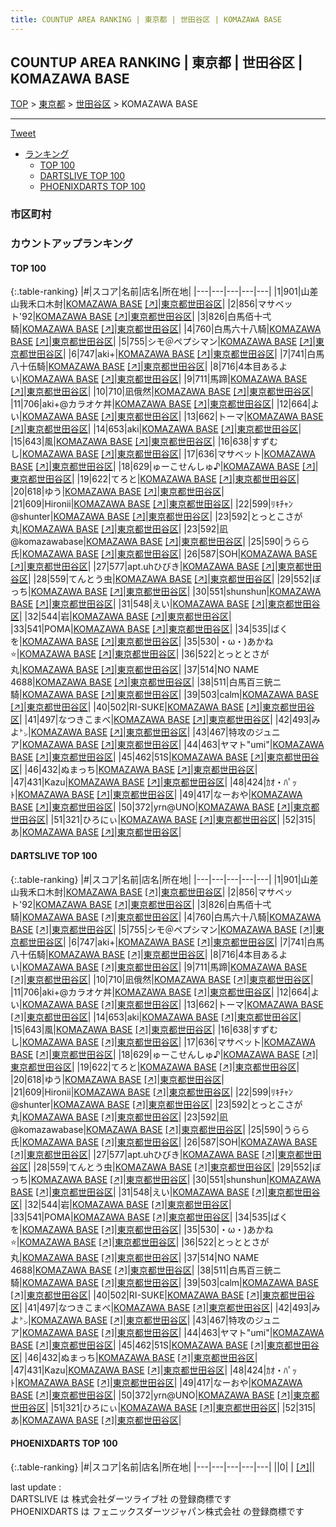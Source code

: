 ```yaml
---
title: COUNTUP AREA RANKING | 東京都 | 世田谷区 | KOMAZAWA BASE
---
```

## COUNTUP AREA RANKING | 東京都 | 世田谷区 | KOMAZAWA BASE

[TOP](/darts/rank/) > [東京都](/darts/rank/東京都/) > [世田谷区](/darts/rank/東京都/世田谷区/) > KOMAZAWA BASE

___

<a href="https://twitter.com/share?ref_src=twsrc%5Etfw" data-text="COUNTUP AREA RANKING | 東京都世田谷区KOMAZAWA BASE" class="twitter-share-button" data-hashtags="DARTSLIVE,PHOENIXDARTS,darts,ダーツ" data-show-count="false">Tweet</a>

* [ランキング](#カウントアップランキング)
    * [TOP 100](#top-100)
    * [DARTSLIVE TOP 100](#dartslive-top-100)
    * [PHOENIXDARTS TOP 100](#phoenixdarts-top-100)

### 市区町村

<ul>

</ul>

### カウントアップランキング

#### TOP 100



{:.table-ranking}
|#|スコア|名前|店名|所在地|
|---|---|---|---|---|
|1|901|<span class="rank-name-dl">山差山我禾口木尌</span>|<a href="/darts/rank/shops/1c88fbb4d8ff8e0a28032249b44395af.html">KOMAZAWA BASE</a> <a href="https://search.dartslive.com/jp/shop/1c88fbb4d8ff8e0a28032249b44395af">[↗]</a>|<a href="/darts/rank/東京都/世田谷区">東京都世田谷区</a>|
|2|856|<span class="rank-name-dl">マサベット&#x27;92</span>|<a href="/darts/rank/shops/1c88fbb4d8ff8e0a28032249b44395af.html">KOMAZAWA BASE</a> <a href="https://search.dartslive.com/jp/shop/1c88fbb4d8ff8e0a28032249b44395af">[↗]</a>|<a href="/darts/rank/東京都/世田谷区">東京都世田谷区</a>|
|3|826|<span class="rank-name-dl">白馬佰十弌騎</span>|<a href="/darts/rank/shops/1c88fbb4d8ff8e0a28032249b44395af.html">KOMAZAWA BASE</a> <a href="https://search.dartslive.com/jp/shop/1c88fbb4d8ff8e0a28032249b44395af">[↗]</a>|<a href="/darts/rank/東京都/世田谷区">東京都世田谷区</a>|
|4|760|<span class="rank-name-dl">白馬六十八騎</span>|<a href="/darts/rank/shops/1c88fbb4d8ff8e0a28032249b44395af.html">KOMAZAWA BASE</a> <a href="https://search.dartslive.com/jp/shop/1c88fbb4d8ff8e0a28032249b44395af">[↗]</a>|<a href="/darts/rank/東京都/世田谷区">東京都世田谷区</a>|
|5|755|<span class="rank-name-dl">シモ＠ペプシマン</span>|<a href="/darts/rank/shops/1c88fbb4d8ff8e0a28032249b44395af.html">KOMAZAWA BASE</a> <a href="https://search.dartslive.com/jp/shop/1c88fbb4d8ff8e0a28032249b44395af">[↗]</a>|<a href="/darts/rank/東京都/世田谷区">東京都世田谷区</a>|
|6|747|<span class="rank-name-dl">aki+</span>|<a href="/darts/rank/shops/1c88fbb4d8ff8e0a28032249b44395af.html">KOMAZAWA BASE</a> <a href="https://search.dartslive.com/jp/shop/1c88fbb4d8ff8e0a28032249b44395af">[↗]</a>|<a href="/darts/rank/東京都/世田谷区">東京都世田谷区</a>|
|7|741|<span class="rank-name-dl">白馬八十伍騎</span>|<a href="/darts/rank/shops/1c88fbb4d8ff8e0a28032249b44395af.html">KOMAZAWA BASE</a> <a href="https://search.dartslive.com/jp/shop/1c88fbb4d8ff8e0a28032249b44395af">[↗]</a>|<a href="/darts/rank/東京都/世田谷区">東京都世田谷区</a>|
|8|716|<span class="rank-name-dl">4本目あるよい</span>|<a href="/darts/rank/shops/1c88fbb4d8ff8e0a28032249b44395af.html">KOMAZAWA BASE</a> <a href="https://search.dartslive.com/jp/shop/1c88fbb4d8ff8e0a28032249b44395af">[↗]</a>|<a href="/darts/rank/東京都/世田谷区">東京都世田谷区</a>|
|9|711|<span class="rank-name-dl">馬蹄</span>|<a href="/darts/rank/shops/1c88fbb4d8ff8e0a28032249b44395af.html">KOMAZAWA BASE</a> <a href="https://search.dartslive.com/jp/shop/1c88fbb4d8ff8e0a28032249b44395af">[↗]</a>|<a href="/darts/rank/東京都/世田谷区">東京都世田谷区</a>|
|10|710|<span class="rank-name-dl">凪俄然</span>|<a href="/darts/rank/shops/1c88fbb4d8ff8e0a28032249b44395af.html">KOMAZAWA BASE</a> <a href="https://search.dartslive.com/jp/shop/1c88fbb4d8ff8e0a28032249b44395af">[↗]</a>|<a href="/darts/rank/東京都/世田谷区">東京都世田谷区</a>|
|11|706|<span class="rank-name-dl">aki+@カラオケ丼</span>|<a href="/darts/rank/shops/1c88fbb4d8ff8e0a28032249b44395af.html">KOMAZAWA BASE</a> <a href="https://search.dartslive.com/jp/shop/1c88fbb4d8ff8e0a28032249b44395af">[↗]</a>|<a href="/darts/rank/東京都/世田谷区">東京都世田谷区</a>|
|12|664|<span class="rank-name-dl">よい</span>|<a href="/darts/rank/shops/1c88fbb4d8ff8e0a28032249b44395af.html">KOMAZAWA BASE</a> <a href="https://search.dartslive.com/jp/shop/1c88fbb4d8ff8e0a28032249b44395af">[↗]</a>|<a href="/darts/rank/東京都/世田谷区">東京都世田谷区</a>|
|13|662|<span class="rank-name-dl">トーマ</span>|<a href="/darts/rank/shops/1c88fbb4d8ff8e0a28032249b44395af.html">KOMAZAWA BASE</a> <a href="https://search.dartslive.com/jp/shop/1c88fbb4d8ff8e0a28032249b44395af">[↗]</a>|<a href="/darts/rank/東京都/世田谷区">東京都世田谷区</a>|
|14|653|<span class="rank-name-dl">aki</span>|<a href="/darts/rank/shops/1c88fbb4d8ff8e0a28032249b44395af.html">KOMAZAWA BASE</a> <a href="https://search.dartslive.com/jp/shop/1c88fbb4d8ff8e0a28032249b44395af">[↗]</a>|<a href="/darts/rank/東京都/世田谷区">東京都世田谷区</a>|
|15|643|<span class="rank-name-dl">風</span>|<a href="/darts/rank/shops/1c88fbb4d8ff8e0a28032249b44395af.html">KOMAZAWA BASE</a> <a href="https://search.dartslive.com/jp/shop/1c88fbb4d8ff8e0a28032249b44395af">[↗]</a>|<a href="/darts/rank/東京都/世田谷区">東京都世田谷区</a>|
|16|638|<span class="rank-name-dl">すずむし</span>|<a href="/darts/rank/shops/1c88fbb4d8ff8e0a28032249b44395af.html">KOMAZAWA BASE</a> <a href="https://search.dartslive.com/jp/shop/1c88fbb4d8ff8e0a28032249b44395af">[↗]</a>|<a href="/darts/rank/東京都/世田谷区">東京都世田谷区</a>|
|17|636|<span class="rank-name-dl">マサベット</span>|<a href="/darts/rank/shops/1c88fbb4d8ff8e0a28032249b44395af.html">KOMAZAWA BASE</a> <a href="https://search.dartslive.com/jp/shop/1c88fbb4d8ff8e0a28032249b44395af">[↗]</a>|<a href="/darts/rank/東京都/世田谷区">東京都世田谷区</a>|
|18|629|<span class="rank-name-dl">ゅーこせんしゅ♪</span>|<a href="/darts/rank/shops/1c88fbb4d8ff8e0a28032249b44395af.html">KOMAZAWA BASE</a> <a href="https://search.dartslive.com/jp/shop/1c88fbb4d8ff8e0a28032249b44395af">[↗]</a>|<a href="/darts/rank/東京都/世田谷区">東京都世田谷区</a>|
|19|622|<span class="rank-name-dl">てろと</span>|<a href="/darts/rank/shops/1c88fbb4d8ff8e0a28032249b44395af.html">KOMAZAWA BASE</a> <a href="https://search.dartslive.com/jp/shop/1c88fbb4d8ff8e0a28032249b44395af">[↗]</a>|<a href="/darts/rank/東京都/世田谷区">東京都世田谷区</a>|
|20|618|<span class="rank-name-dl">ゆう</span>|<a href="/darts/rank/shops/1c88fbb4d8ff8e0a28032249b44395af.html">KOMAZAWA BASE</a> <a href="https://search.dartslive.com/jp/shop/1c88fbb4d8ff8e0a28032249b44395af">[↗]</a>|<a href="/darts/rank/東京都/世田谷区">東京都世田谷区</a>|
|21|609|<span class="rank-name-dl">Hironii</span>|<a href="/darts/rank/shops/1c88fbb4d8ff8e0a28032249b44395af.html">KOMAZAWA BASE</a> <a href="https://search.dartslive.com/jp/shop/1c88fbb4d8ff8e0a28032249b44395af">[↗]</a>|<a href="/darts/rank/東京都/世田谷区">東京都世田谷区</a>|
|22|599|<span class="rank-name-dl">ﾘｷﾁｬﾝ@shunter</span>|<a href="/darts/rank/shops/1c88fbb4d8ff8e0a28032249b44395af.html">KOMAZAWA BASE</a> <a href="https://search.dartslive.com/jp/shop/1c88fbb4d8ff8e0a28032249b44395af">[↗]</a>|<a href="/darts/rank/東京都/世田谷区">東京都世田谷区</a>|
|23|592|<span class="rank-name-dl">とっとこさが丸</span>|<a href="/darts/rank/shops/1c88fbb4d8ff8e0a28032249b44395af.html">KOMAZAWA BASE</a> <a href="https://search.dartslive.com/jp/shop/1c88fbb4d8ff8e0a28032249b44395af">[↗]</a>|<a href="/darts/rank/東京都/世田谷区">東京都世田谷区</a>|
|23|592|<span class="rank-name-dl">凪@komazawabase</span>|<a href="/darts/rank/shops/1c88fbb4d8ff8e0a28032249b44395af.html">KOMAZAWA BASE</a> <a href="https://search.dartslive.com/jp/shop/1c88fbb4d8ff8e0a28032249b44395af">[↗]</a>|<a href="/darts/rank/東京都/世田谷区">東京都世田谷区</a>|
|25|590|<span class="rank-name-dl">うらら氏</span>|<a href="/darts/rank/shops/1c88fbb4d8ff8e0a28032249b44395af.html">KOMAZAWA BASE</a> <a href="https://search.dartslive.com/jp/shop/1c88fbb4d8ff8e0a28032249b44395af">[↗]</a>|<a href="/darts/rank/東京都/世田谷区">東京都世田谷区</a>|
|26|587|<span class="rank-name-dl">SOH</span>|<a href="/darts/rank/shops/1c88fbb4d8ff8e0a28032249b44395af.html">KOMAZAWA BASE</a> <a href="https://search.dartslive.com/jp/shop/1c88fbb4d8ff8e0a28032249b44395af">[↗]</a>|<a href="/darts/rank/東京都/世田谷区">東京都世田谷区</a>|
|27|577|<span class="rank-name-dl">apt.uhひびき</span>|<a href="/darts/rank/shops/1c88fbb4d8ff8e0a28032249b44395af.html">KOMAZAWA BASE</a> <a href="https://search.dartslive.com/jp/shop/1c88fbb4d8ff8e0a28032249b44395af">[↗]</a>|<a href="/darts/rank/東京都/世田谷区">東京都世田谷区</a>|
|28|559|<span class="rank-name-dl">てんとう虫</span>|<a href="/darts/rank/shops/1c88fbb4d8ff8e0a28032249b44395af.html">KOMAZAWA BASE</a> <a href="https://search.dartslive.com/jp/shop/1c88fbb4d8ff8e0a28032249b44395af">[↗]</a>|<a href="/darts/rank/東京都/世田谷区">東京都世田谷区</a>|
|29|552|<span class="rank-name-dl">ぼっち</span>|<a href="/darts/rank/shops/1c88fbb4d8ff8e0a28032249b44395af.html">KOMAZAWA BASE</a> <a href="https://search.dartslive.com/jp/shop/1c88fbb4d8ff8e0a28032249b44395af">[↗]</a>|<a href="/darts/rank/東京都/世田谷区">東京都世田谷区</a>|
|30|551|<span class="rank-name-dl">shunshun</span>|<a href="/darts/rank/shops/1c88fbb4d8ff8e0a28032249b44395af.html">KOMAZAWA BASE</a> <a href="https://search.dartslive.com/jp/shop/1c88fbb4d8ff8e0a28032249b44395af">[↗]</a>|<a href="/darts/rank/東京都/世田谷区">東京都世田谷区</a>|
|31|548|<span class="rank-name-dl">えい</span>|<a href="/darts/rank/shops/1c88fbb4d8ff8e0a28032249b44395af.html">KOMAZAWA BASE</a> <a href="https://search.dartslive.com/jp/shop/1c88fbb4d8ff8e0a28032249b44395af">[↗]</a>|<a href="/darts/rank/東京都/世田谷区">東京都世田谷区</a>|
|32|544|<span class="rank-name-dl">岩</span>|<a href="/darts/rank/shops/1c88fbb4d8ff8e0a28032249b44395af.html">KOMAZAWA BASE</a> <a href="https://search.dartslive.com/jp/shop/1c88fbb4d8ff8e0a28032249b44395af">[↗]</a>|<a href="/darts/rank/東京都/世田谷区">東京都世田谷区</a>|
|33|541|<span class="rank-name-dl">POMA</span>|<a href="/darts/rank/shops/1c88fbb4d8ff8e0a28032249b44395af.html">KOMAZAWA BASE</a> <a href="https://search.dartslive.com/jp/shop/1c88fbb4d8ff8e0a28032249b44395af">[↗]</a>|<a href="/darts/rank/東京都/世田谷区">東京都世田谷区</a>|
|34|535|<span class="rank-name-dl">ばくを</span>|<a href="/darts/rank/shops/1c88fbb4d8ff8e0a28032249b44395af.html">KOMAZAWA BASE</a> <a href="https://search.dartslive.com/jp/shop/1c88fbb4d8ff8e0a28032249b44395af">[↗]</a>|<a href="/darts/rank/東京都/世田谷区">東京都世田谷区</a>|
|35|530|<span class="rank-name-dl">・ω・)あかね⭐</span>|<a href="/darts/rank/shops/1c88fbb4d8ff8e0a28032249b44395af.html">KOMAZAWA BASE</a> <a href="https://search.dartslive.com/jp/shop/1c88fbb4d8ff8e0a28032249b44395af">[↗]</a>|<a href="/darts/rank/東京都/世田谷区">東京都世田谷区</a>|
|36|522|<span class="rank-name-dl">とっととさが丸</span>|<a href="/darts/rank/shops/1c88fbb4d8ff8e0a28032249b44395af.html">KOMAZAWA BASE</a> <a href="https://search.dartslive.com/jp/shop/1c88fbb4d8ff8e0a28032249b44395af">[↗]</a>|<a href="/darts/rank/東京都/世田谷区">東京都世田谷区</a>|
|37|514|<span class="rank-name-dl">NO NAME 4688</span>|<a href="/darts/rank/shops/1c88fbb4d8ff8e0a28032249b44395af.html">KOMAZAWA BASE</a> <a href="https://search.dartslive.com/jp/shop/1c88fbb4d8ff8e0a28032249b44395af">[↗]</a>|<a href="/darts/rank/東京都/世田谷区">東京都世田谷区</a>|
|38|511|<span class="rank-name-dl">白馬百三銃ニ騎</span>|<a href="/darts/rank/shops/1c88fbb4d8ff8e0a28032249b44395af.html">KOMAZAWA BASE</a> <a href="https://search.dartslive.com/jp/shop/1c88fbb4d8ff8e0a28032249b44395af">[↗]</a>|<a href="/darts/rank/東京都/世田谷区">東京都世田谷区</a>|
|39|503|<span class="rank-name-dl">calm</span>|<a href="/darts/rank/shops/1c88fbb4d8ff8e0a28032249b44395af.html">KOMAZAWA BASE</a> <a href="https://search.dartslive.com/jp/shop/1c88fbb4d8ff8e0a28032249b44395af">[↗]</a>|<a href="/darts/rank/東京都/世田谷区">東京都世田谷区</a>|
|40|502|<span class="rank-name-dl">RI-SUKE</span>|<a href="/darts/rank/shops/1c88fbb4d8ff8e0a28032249b44395af.html">KOMAZAWA BASE</a> <a href="https://search.dartslive.com/jp/shop/1c88fbb4d8ff8e0a28032249b44395af">[↗]</a>|<a href="/darts/rank/東京都/世田谷区">東京都世田谷区</a>|
|41|497|<span class="rank-name-dl">なつきこまべ</span>|<a href="/darts/rank/shops/1c88fbb4d8ff8e0a28032249b44395af.html">KOMAZAWA BASE</a> <a href="https://search.dartslive.com/jp/shop/1c88fbb4d8ff8e0a28032249b44395af">[↗]</a>|<a href="/darts/rank/東京都/世田谷区">東京都世田谷区</a>|
|42|493|<span class="rank-name-dl">みよ㌧</span>|<a href="/darts/rank/shops/1c88fbb4d8ff8e0a28032249b44395af.html">KOMAZAWA BASE</a> <a href="https://search.dartslive.com/jp/shop/1c88fbb4d8ff8e0a28032249b44395af">[↗]</a>|<a href="/darts/rank/東京都/世田谷区">東京都世田谷区</a>|
|43|467|<span class="rank-name-dl">特攻のジュニア</span>|<a href="/darts/rank/shops/1c88fbb4d8ff8e0a28032249b44395af.html">KOMAZAWA BASE</a> <a href="https://search.dartslive.com/jp/shop/1c88fbb4d8ff8e0a28032249b44395af">[↗]</a>|<a href="/darts/rank/東京都/世田谷区">東京都世田谷区</a>|
|44|463|<span class="rank-name-dl">ヤマト&quot;umi&quot;</span>|<a href="/darts/rank/shops/1c88fbb4d8ff8e0a28032249b44395af.html">KOMAZAWA BASE</a> <a href="https://search.dartslive.com/jp/shop/1c88fbb4d8ff8e0a28032249b44395af">[↗]</a>|<a href="/darts/rank/東京都/世田谷区">東京都世田谷区</a>|
|45|462|<span class="rank-name-dl">51S</span>|<a href="/darts/rank/shops/1c88fbb4d8ff8e0a28032249b44395af.html">KOMAZAWA BASE</a> <a href="https://search.dartslive.com/jp/shop/1c88fbb4d8ff8e0a28032249b44395af">[↗]</a>|<a href="/darts/rank/東京都/世田谷区">東京都世田谷区</a>|
|46|432|<span class="rank-name-dl">ぬまっち</span>|<a href="/darts/rank/shops/1c88fbb4d8ff8e0a28032249b44395af.html">KOMAZAWA BASE</a> <a href="https://search.dartslive.com/jp/shop/1c88fbb4d8ff8e0a28032249b44395af">[↗]</a>|<a href="/darts/rank/東京都/世田谷区">東京都世田谷区</a>|
|47|431|<span class="rank-name-dl">Kazu</span>|<a href="/darts/rank/shops/1c88fbb4d8ff8e0a28032249b44395af.html">KOMAZAWA BASE</a> <a href="https://search.dartslive.com/jp/shop/1c88fbb4d8ff8e0a28032249b44395af">[↗]</a>|<a href="/darts/rank/東京都/世田谷区">東京都世田谷区</a>|
|48|424|<span class="rank-name-dl">ｶｵ・ﾊﾟｯﾄ</span>|<a href="/darts/rank/shops/1c88fbb4d8ff8e0a28032249b44395af.html">KOMAZAWA BASE</a> <a href="https://search.dartslive.com/jp/shop/1c88fbb4d8ff8e0a28032249b44395af">[↗]</a>|<a href="/darts/rank/東京都/世田谷区">東京都世田谷区</a>|
|49|417|<span class="rank-name-dl">なーおや</span>|<a href="/darts/rank/shops/1c88fbb4d8ff8e0a28032249b44395af.html">KOMAZAWA BASE</a> <a href="https://search.dartslive.com/jp/shop/1c88fbb4d8ff8e0a28032249b44395af">[↗]</a>|<a href="/darts/rank/東京都/世田谷区">東京都世田谷区</a>|
|50|372|<span class="rank-name-dl">yrn@UNO</span>|<a href="/darts/rank/shops/1c88fbb4d8ff8e0a28032249b44395af.html">KOMAZAWA BASE</a> <a href="https://search.dartslive.com/jp/shop/1c88fbb4d8ff8e0a28032249b44395af">[↗]</a>|<a href="/darts/rank/東京都/世田谷区">東京都世田谷区</a>|
|51|321|<span class="rank-name-dl">ひろにぃ</span>|<a href="/darts/rank/shops/1c88fbb4d8ff8e0a28032249b44395af.html">KOMAZAWA BASE</a> <a href="https://search.dartslive.com/jp/shop/1c88fbb4d8ff8e0a28032249b44395af">[↗]</a>|<a href="/darts/rank/東京都/世田谷区">東京都世田谷区</a>|
|52|315|<span class="rank-name-dl">あ</span>|<a href="/darts/rank/shops/1c88fbb4d8ff8e0a28032249b44395af.html">KOMAZAWA BASE</a> <a href="https://search.dartslive.com/jp/shop/1c88fbb4d8ff8e0a28032249b44395af">[↗]</a>|<a href="/darts/rank/東京都/世田谷区">東京都世田谷区</a>|


#### DARTSLIVE TOP 100



{:.table-ranking}
|#|スコア|名前|店名|所在地|
|---|---|---|---|---|
|1|901|<span class="rank-name-dl">山差山我禾口木尌</span>|<a href="/darts/rank/shops/1c88fbb4d8ff8e0a28032249b44395af.html">KOMAZAWA BASE</a> <a href="https://search.dartslive.com/jp/shop/1c88fbb4d8ff8e0a28032249b44395af">[↗]</a>|<a href="/darts/rank/東京都/世田谷区">東京都世田谷区</a>|
|2|856|<span class="rank-name-dl">マサベット&#x27;92</span>|<a href="/darts/rank/shops/1c88fbb4d8ff8e0a28032249b44395af.html">KOMAZAWA BASE</a> <a href="https://search.dartslive.com/jp/shop/1c88fbb4d8ff8e0a28032249b44395af">[↗]</a>|<a href="/darts/rank/東京都/世田谷区">東京都世田谷区</a>|
|3|826|<span class="rank-name-dl">白馬佰十弌騎</span>|<a href="/darts/rank/shops/1c88fbb4d8ff8e0a28032249b44395af.html">KOMAZAWA BASE</a> <a href="https://search.dartslive.com/jp/shop/1c88fbb4d8ff8e0a28032249b44395af">[↗]</a>|<a href="/darts/rank/東京都/世田谷区">東京都世田谷区</a>|
|4|760|<span class="rank-name-dl">白馬六十八騎</span>|<a href="/darts/rank/shops/1c88fbb4d8ff8e0a28032249b44395af.html">KOMAZAWA BASE</a> <a href="https://search.dartslive.com/jp/shop/1c88fbb4d8ff8e0a28032249b44395af">[↗]</a>|<a href="/darts/rank/東京都/世田谷区">東京都世田谷区</a>|
|5|755|<span class="rank-name-dl">シモ＠ペプシマン</span>|<a href="/darts/rank/shops/1c88fbb4d8ff8e0a28032249b44395af.html">KOMAZAWA BASE</a> <a href="https://search.dartslive.com/jp/shop/1c88fbb4d8ff8e0a28032249b44395af">[↗]</a>|<a href="/darts/rank/東京都/世田谷区">東京都世田谷区</a>|
|6|747|<span class="rank-name-dl">aki+</span>|<a href="/darts/rank/shops/1c88fbb4d8ff8e0a28032249b44395af.html">KOMAZAWA BASE</a> <a href="https://search.dartslive.com/jp/shop/1c88fbb4d8ff8e0a28032249b44395af">[↗]</a>|<a href="/darts/rank/東京都/世田谷区">東京都世田谷区</a>|
|7|741|<span class="rank-name-dl">白馬八十伍騎</span>|<a href="/darts/rank/shops/1c88fbb4d8ff8e0a28032249b44395af.html">KOMAZAWA BASE</a> <a href="https://search.dartslive.com/jp/shop/1c88fbb4d8ff8e0a28032249b44395af">[↗]</a>|<a href="/darts/rank/東京都/世田谷区">東京都世田谷区</a>|
|8|716|<span class="rank-name-dl">4本目あるよい</span>|<a href="/darts/rank/shops/1c88fbb4d8ff8e0a28032249b44395af.html">KOMAZAWA BASE</a> <a href="https://search.dartslive.com/jp/shop/1c88fbb4d8ff8e0a28032249b44395af">[↗]</a>|<a href="/darts/rank/東京都/世田谷区">東京都世田谷区</a>|
|9|711|<span class="rank-name-dl">馬蹄</span>|<a href="/darts/rank/shops/1c88fbb4d8ff8e0a28032249b44395af.html">KOMAZAWA BASE</a> <a href="https://search.dartslive.com/jp/shop/1c88fbb4d8ff8e0a28032249b44395af">[↗]</a>|<a href="/darts/rank/東京都/世田谷区">東京都世田谷区</a>|
|10|710|<span class="rank-name-dl">凪俄然</span>|<a href="/darts/rank/shops/1c88fbb4d8ff8e0a28032249b44395af.html">KOMAZAWA BASE</a> <a href="https://search.dartslive.com/jp/shop/1c88fbb4d8ff8e0a28032249b44395af">[↗]</a>|<a href="/darts/rank/東京都/世田谷区">東京都世田谷区</a>|
|11|706|<span class="rank-name-dl">aki+@カラオケ丼</span>|<a href="/darts/rank/shops/1c88fbb4d8ff8e0a28032249b44395af.html">KOMAZAWA BASE</a> <a href="https://search.dartslive.com/jp/shop/1c88fbb4d8ff8e0a28032249b44395af">[↗]</a>|<a href="/darts/rank/東京都/世田谷区">東京都世田谷区</a>|
|12|664|<span class="rank-name-dl">よい</span>|<a href="/darts/rank/shops/1c88fbb4d8ff8e0a28032249b44395af.html">KOMAZAWA BASE</a> <a href="https://search.dartslive.com/jp/shop/1c88fbb4d8ff8e0a28032249b44395af">[↗]</a>|<a href="/darts/rank/東京都/世田谷区">東京都世田谷区</a>|
|13|662|<span class="rank-name-dl">トーマ</span>|<a href="/darts/rank/shops/1c88fbb4d8ff8e0a28032249b44395af.html">KOMAZAWA BASE</a> <a href="https://search.dartslive.com/jp/shop/1c88fbb4d8ff8e0a28032249b44395af">[↗]</a>|<a href="/darts/rank/東京都/世田谷区">東京都世田谷区</a>|
|14|653|<span class="rank-name-dl">aki</span>|<a href="/darts/rank/shops/1c88fbb4d8ff8e0a28032249b44395af.html">KOMAZAWA BASE</a> <a href="https://search.dartslive.com/jp/shop/1c88fbb4d8ff8e0a28032249b44395af">[↗]</a>|<a href="/darts/rank/東京都/世田谷区">東京都世田谷区</a>|
|15|643|<span class="rank-name-dl">風</span>|<a href="/darts/rank/shops/1c88fbb4d8ff8e0a28032249b44395af.html">KOMAZAWA BASE</a> <a href="https://search.dartslive.com/jp/shop/1c88fbb4d8ff8e0a28032249b44395af">[↗]</a>|<a href="/darts/rank/東京都/世田谷区">東京都世田谷区</a>|
|16|638|<span class="rank-name-dl">すずむし</span>|<a href="/darts/rank/shops/1c88fbb4d8ff8e0a28032249b44395af.html">KOMAZAWA BASE</a> <a href="https://search.dartslive.com/jp/shop/1c88fbb4d8ff8e0a28032249b44395af">[↗]</a>|<a href="/darts/rank/東京都/世田谷区">東京都世田谷区</a>|
|17|636|<span class="rank-name-dl">マサベット</span>|<a href="/darts/rank/shops/1c88fbb4d8ff8e0a28032249b44395af.html">KOMAZAWA BASE</a> <a href="https://search.dartslive.com/jp/shop/1c88fbb4d8ff8e0a28032249b44395af">[↗]</a>|<a href="/darts/rank/東京都/世田谷区">東京都世田谷区</a>|
|18|629|<span class="rank-name-dl">ゅーこせんしゅ♪</span>|<a href="/darts/rank/shops/1c88fbb4d8ff8e0a28032249b44395af.html">KOMAZAWA BASE</a> <a href="https://search.dartslive.com/jp/shop/1c88fbb4d8ff8e0a28032249b44395af">[↗]</a>|<a href="/darts/rank/東京都/世田谷区">東京都世田谷区</a>|
|19|622|<span class="rank-name-dl">てろと</span>|<a href="/darts/rank/shops/1c88fbb4d8ff8e0a28032249b44395af.html">KOMAZAWA BASE</a> <a href="https://search.dartslive.com/jp/shop/1c88fbb4d8ff8e0a28032249b44395af">[↗]</a>|<a href="/darts/rank/東京都/世田谷区">東京都世田谷区</a>|
|20|618|<span class="rank-name-dl">ゆう</span>|<a href="/darts/rank/shops/1c88fbb4d8ff8e0a28032249b44395af.html">KOMAZAWA BASE</a> <a href="https://search.dartslive.com/jp/shop/1c88fbb4d8ff8e0a28032249b44395af">[↗]</a>|<a href="/darts/rank/東京都/世田谷区">東京都世田谷区</a>|
|21|609|<span class="rank-name-dl">Hironii</span>|<a href="/darts/rank/shops/1c88fbb4d8ff8e0a28032249b44395af.html">KOMAZAWA BASE</a> <a href="https://search.dartslive.com/jp/shop/1c88fbb4d8ff8e0a28032249b44395af">[↗]</a>|<a href="/darts/rank/東京都/世田谷区">東京都世田谷区</a>|
|22|599|<span class="rank-name-dl">ﾘｷﾁｬﾝ@shunter</span>|<a href="/darts/rank/shops/1c88fbb4d8ff8e0a28032249b44395af.html">KOMAZAWA BASE</a> <a href="https://search.dartslive.com/jp/shop/1c88fbb4d8ff8e0a28032249b44395af">[↗]</a>|<a href="/darts/rank/東京都/世田谷区">東京都世田谷区</a>|
|23|592|<span class="rank-name-dl">とっとこさが丸</span>|<a href="/darts/rank/shops/1c88fbb4d8ff8e0a28032249b44395af.html">KOMAZAWA BASE</a> <a href="https://search.dartslive.com/jp/shop/1c88fbb4d8ff8e0a28032249b44395af">[↗]</a>|<a href="/darts/rank/東京都/世田谷区">東京都世田谷区</a>|
|23|592|<span class="rank-name-dl">凪@komazawabase</span>|<a href="/darts/rank/shops/1c88fbb4d8ff8e0a28032249b44395af.html">KOMAZAWA BASE</a> <a href="https://search.dartslive.com/jp/shop/1c88fbb4d8ff8e0a28032249b44395af">[↗]</a>|<a href="/darts/rank/東京都/世田谷区">東京都世田谷区</a>|
|25|590|<span class="rank-name-dl">うらら氏</span>|<a href="/darts/rank/shops/1c88fbb4d8ff8e0a28032249b44395af.html">KOMAZAWA BASE</a> <a href="https://search.dartslive.com/jp/shop/1c88fbb4d8ff8e0a28032249b44395af">[↗]</a>|<a href="/darts/rank/東京都/世田谷区">東京都世田谷区</a>|
|26|587|<span class="rank-name-dl">SOH</span>|<a href="/darts/rank/shops/1c88fbb4d8ff8e0a28032249b44395af.html">KOMAZAWA BASE</a> <a href="https://search.dartslive.com/jp/shop/1c88fbb4d8ff8e0a28032249b44395af">[↗]</a>|<a href="/darts/rank/東京都/世田谷区">東京都世田谷区</a>|
|27|577|<span class="rank-name-dl">apt.uhひびき</span>|<a href="/darts/rank/shops/1c88fbb4d8ff8e0a28032249b44395af.html">KOMAZAWA BASE</a> <a href="https://search.dartslive.com/jp/shop/1c88fbb4d8ff8e0a28032249b44395af">[↗]</a>|<a href="/darts/rank/東京都/世田谷区">東京都世田谷区</a>|
|28|559|<span class="rank-name-dl">てんとう虫</span>|<a href="/darts/rank/shops/1c88fbb4d8ff8e0a28032249b44395af.html">KOMAZAWA BASE</a> <a href="https://search.dartslive.com/jp/shop/1c88fbb4d8ff8e0a28032249b44395af">[↗]</a>|<a href="/darts/rank/東京都/世田谷区">東京都世田谷区</a>|
|29|552|<span class="rank-name-dl">ぼっち</span>|<a href="/darts/rank/shops/1c88fbb4d8ff8e0a28032249b44395af.html">KOMAZAWA BASE</a> <a href="https://search.dartslive.com/jp/shop/1c88fbb4d8ff8e0a28032249b44395af">[↗]</a>|<a href="/darts/rank/東京都/世田谷区">東京都世田谷区</a>|
|30|551|<span class="rank-name-dl">shunshun</span>|<a href="/darts/rank/shops/1c88fbb4d8ff8e0a28032249b44395af.html">KOMAZAWA BASE</a> <a href="https://search.dartslive.com/jp/shop/1c88fbb4d8ff8e0a28032249b44395af">[↗]</a>|<a href="/darts/rank/東京都/世田谷区">東京都世田谷区</a>|
|31|548|<span class="rank-name-dl">えい</span>|<a href="/darts/rank/shops/1c88fbb4d8ff8e0a28032249b44395af.html">KOMAZAWA BASE</a> <a href="https://search.dartslive.com/jp/shop/1c88fbb4d8ff8e0a28032249b44395af">[↗]</a>|<a href="/darts/rank/東京都/世田谷区">東京都世田谷区</a>|
|32|544|<span class="rank-name-dl">岩</span>|<a href="/darts/rank/shops/1c88fbb4d8ff8e0a28032249b44395af.html">KOMAZAWA BASE</a> <a href="https://search.dartslive.com/jp/shop/1c88fbb4d8ff8e0a28032249b44395af">[↗]</a>|<a href="/darts/rank/東京都/世田谷区">東京都世田谷区</a>|
|33|541|<span class="rank-name-dl">POMA</span>|<a href="/darts/rank/shops/1c88fbb4d8ff8e0a28032249b44395af.html">KOMAZAWA BASE</a> <a href="https://search.dartslive.com/jp/shop/1c88fbb4d8ff8e0a28032249b44395af">[↗]</a>|<a href="/darts/rank/東京都/世田谷区">東京都世田谷区</a>|
|34|535|<span class="rank-name-dl">ばくを</span>|<a href="/darts/rank/shops/1c88fbb4d8ff8e0a28032249b44395af.html">KOMAZAWA BASE</a> <a href="https://search.dartslive.com/jp/shop/1c88fbb4d8ff8e0a28032249b44395af">[↗]</a>|<a href="/darts/rank/東京都/世田谷区">東京都世田谷区</a>|
|35|530|<span class="rank-name-dl">・ω・)あかね⭐</span>|<a href="/darts/rank/shops/1c88fbb4d8ff8e0a28032249b44395af.html">KOMAZAWA BASE</a> <a href="https://search.dartslive.com/jp/shop/1c88fbb4d8ff8e0a28032249b44395af">[↗]</a>|<a href="/darts/rank/東京都/世田谷区">東京都世田谷区</a>|
|36|522|<span class="rank-name-dl">とっととさが丸</span>|<a href="/darts/rank/shops/1c88fbb4d8ff8e0a28032249b44395af.html">KOMAZAWA BASE</a> <a href="https://search.dartslive.com/jp/shop/1c88fbb4d8ff8e0a28032249b44395af">[↗]</a>|<a href="/darts/rank/東京都/世田谷区">東京都世田谷区</a>|
|37|514|<span class="rank-name-dl">NO NAME 4688</span>|<a href="/darts/rank/shops/1c88fbb4d8ff8e0a28032249b44395af.html">KOMAZAWA BASE</a> <a href="https://search.dartslive.com/jp/shop/1c88fbb4d8ff8e0a28032249b44395af">[↗]</a>|<a href="/darts/rank/東京都/世田谷区">東京都世田谷区</a>|
|38|511|<span class="rank-name-dl">白馬百三銃ニ騎</span>|<a href="/darts/rank/shops/1c88fbb4d8ff8e0a28032249b44395af.html">KOMAZAWA BASE</a> <a href="https://search.dartslive.com/jp/shop/1c88fbb4d8ff8e0a28032249b44395af">[↗]</a>|<a href="/darts/rank/東京都/世田谷区">東京都世田谷区</a>|
|39|503|<span class="rank-name-dl">calm</span>|<a href="/darts/rank/shops/1c88fbb4d8ff8e0a28032249b44395af.html">KOMAZAWA BASE</a> <a href="https://search.dartslive.com/jp/shop/1c88fbb4d8ff8e0a28032249b44395af">[↗]</a>|<a href="/darts/rank/東京都/世田谷区">東京都世田谷区</a>|
|40|502|<span class="rank-name-dl">RI-SUKE</span>|<a href="/darts/rank/shops/1c88fbb4d8ff8e0a28032249b44395af.html">KOMAZAWA BASE</a> <a href="https://search.dartslive.com/jp/shop/1c88fbb4d8ff8e0a28032249b44395af">[↗]</a>|<a href="/darts/rank/東京都/世田谷区">東京都世田谷区</a>|
|41|497|<span class="rank-name-dl">なつきこまべ</span>|<a href="/darts/rank/shops/1c88fbb4d8ff8e0a28032249b44395af.html">KOMAZAWA BASE</a> <a href="https://search.dartslive.com/jp/shop/1c88fbb4d8ff8e0a28032249b44395af">[↗]</a>|<a href="/darts/rank/東京都/世田谷区">東京都世田谷区</a>|
|42|493|<span class="rank-name-dl">みよ㌧</span>|<a href="/darts/rank/shops/1c88fbb4d8ff8e0a28032249b44395af.html">KOMAZAWA BASE</a> <a href="https://search.dartslive.com/jp/shop/1c88fbb4d8ff8e0a28032249b44395af">[↗]</a>|<a href="/darts/rank/東京都/世田谷区">東京都世田谷区</a>|
|43|467|<span class="rank-name-dl">特攻のジュニア</span>|<a href="/darts/rank/shops/1c88fbb4d8ff8e0a28032249b44395af.html">KOMAZAWA BASE</a> <a href="https://search.dartslive.com/jp/shop/1c88fbb4d8ff8e0a28032249b44395af">[↗]</a>|<a href="/darts/rank/東京都/世田谷区">東京都世田谷区</a>|
|44|463|<span class="rank-name-dl">ヤマト&quot;umi&quot;</span>|<a href="/darts/rank/shops/1c88fbb4d8ff8e0a28032249b44395af.html">KOMAZAWA BASE</a> <a href="https://search.dartslive.com/jp/shop/1c88fbb4d8ff8e0a28032249b44395af">[↗]</a>|<a href="/darts/rank/東京都/世田谷区">東京都世田谷区</a>|
|45|462|<span class="rank-name-dl">51S</span>|<a href="/darts/rank/shops/1c88fbb4d8ff8e0a28032249b44395af.html">KOMAZAWA BASE</a> <a href="https://search.dartslive.com/jp/shop/1c88fbb4d8ff8e0a28032249b44395af">[↗]</a>|<a href="/darts/rank/東京都/世田谷区">東京都世田谷区</a>|
|46|432|<span class="rank-name-dl">ぬまっち</span>|<a href="/darts/rank/shops/1c88fbb4d8ff8e0a28032249b44395af.html">KOMAZAWA BASE</a> <a href="https://search.dartslive.com/jp/shop/1c88fbb4d8ff8e0a28032249b44395af">[↗]</a>|<a href="/darts/rank/東京都/世田谷区">東京都世田谷区</a>|
|47|431|<span class="rank-name-dl">Kazu</span>|<a href="/darts/rank/shops/1c88fbb4d8ff8e0a28032249b44395af.html">KOMAZAWA BASE</a> <a href="https://search.dartslive.com/jp/shop/1c88fbb4d8ff8e0a28032249b44395af">[↗]</a>|<a href="/darts/rank/東京都/世田谷区">東京都世田谷区</a>|
|48|424|<span class="rank-name-dl">ｶｵ・ﾊﾟｯﾄ</span>|<a href="/darts/rank/shops/1c88fbb4d8ff8e0a28032249b44395af.html">KOMAZAWA BASE</a> <a href="https://search.dartslive.com/jp/shop/1c88fbb4d8ff8e0a28032249b44395af">[↗]</a>|<a href="/darts/rank/東京都/世田谷区">東京都世田谷区</a>|
|49|417|<span class="rank-name-dl">なーおや</span>|<a href="/darts/rank/shops/1c88fbb4d8ff8e0a28032249b44395af.html">KOMAZAWA BASE</a> <a href="https://search.dartslive.com/jp/shop/1c88fbb4d8ff8e0a28032249b44395af">[↗]</a>|<a href="/darts/rank/東京都/世田谷区">東京都世田谷区</a>|
|50|372|<span class="rank-name-dl">yrn@UNO</span>|<a href="/darts/rank/shops/1c88fbb4d8ff8e0a28032249b44395af.html">KOMAZAWA BASE</a> <a href="https://search.dartslive.com/jp/shop/1c88fbb4d8ff8e0a28032249b44395af">[↗]</a>|<a href="/darts/rank/東京都/世田谷区">東京都世田谷区</a>|
|51|321|<span class="rank-name-dl">ひろにぃ</span>|<a href="/darts/rank/shops/1c88fbb4d8ff8e0a28032249b44395af.html">KOMAZAWA BASE</a> <a href="https://search.dartslive.com/jp/shop/1c88fbb4d8ff8e0a28032249b44395af">[↗]</a>|<a href="/darts/rank/東京都/世田谷区">東京都世田谷区</a>|
|52|315|<span class="rank-name-dl">あ</span>|<a href="/darts/rank/shops/1c88fbb4d8ff8e0a28032249b44395af.html">KOMAZAWA BASE</a> <a href="https://search.dartslive.com/jp/shop/1c88fbb4d8ff8e0a28032249b44395af">[↗]</a>|<a href="/darts/rank/東京都/世田谷区">東京都世田谷区</a>|


#### PHOENIXDARTS TOP 100



{:.table-ranking}
|#|スコア|名前|店名|所在地|
|---|---|---|---|---|
||0|<span class="rank-name-dl"> </span>|<a href="/darts/rank/shops/.html"></a> <a href="">[↗]</a>|<a href="/darts/rank//"></a>|


<div class="footer border-top border-gray-light mt-5 pt-3 text-right text-gray">
    last update : <span style="font-weight: italic" id="foot_last_modified"></span><br />
    DARTSLIVE は 株式会社ダーツライブ社 の登録商標です<br />
    PHOENIXDARTS は フェニックスダーツジャパン株式会社 の登録商標です<br />
</div>

<script src="https://cdnjs.cloudflare.com/ajax/libs/jquery.tablesorter/2.31.3/js/jquery.tablesorter.min.js" integrity="sha512-qzgd5cYSZcosqpzpn7zF2ZId8f/8CHmFKZ8j7mU4OUXTNRd5g+ZHBPsgKEwoqxCtdQvExE5LprwwPAgoicguNg==" crossorigin="anonymous" referrerpolicy="no-referrer"></script>
<link rel="stylesheet" href="https://cdnjs.cloudflare.com/ajax/libs/jquery.tablesorter/2.31.3/css/theme.default.min.css" integrity="sha512-wghhOJkjQX0Lh3NSWvNKeZ0ZpNn+SPVXX1Qyc9OCaogADktxrBiBdKGDoqVUOyhStvMBmJQ8ZdMHiR3wuEq8+w==" crossorigin="anonymous" referrerpolicy="no-referrer" />
<script>
$(function() {
    $(".table-ranking").tablesorter({sortList:[[0, 0]]});
    $("#foot_last_modified").text(formatDate(new Date(document.lastModified), 'yyyy-MM-dd HH:mm:ss'));
});
</script>

<script async src="https://platform.twitter.com/widgets.js" charset="utf-8"></script>